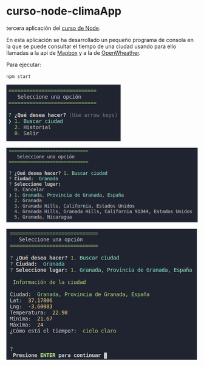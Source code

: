 # curso-node-climaApp
tercera aplicación del [curso de Node](https://www.udemy.com/course/node-de-cero-a-experto/).

En esta aplicación se ha desarrollado un pequeño programa de consola en la que se puede consultar el tiempo de una ciudad usando para ello llamadas a la api de [Mapbox](https://www.mapbox.com/) y a la de [OpenWheather](https://openweathermap.org/).

Para ejecutar:

```
npm start
```

![Ejemplo de ejecución 1](./Img/Selección_001.png "Ejemplo de ejecución 1") 

![Ejemplo de ejecución 2](./Img/Selección_002.png "Ejemplo de ejecución 2") 

![Ejemplo de ejecución 3](./Img/Selección_003.png "Ejemplo de ejecución 3") 